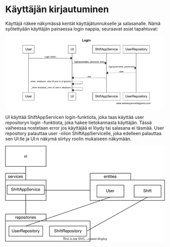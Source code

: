 # Käyttäjän kirjautuminen

Käyttäjä näkee näkymässä kentät käyttäjätunnukselle ja salasanalle. Nämä syötettyään käyttäjän painaessa login nappia, seuraavat asiat tapahtuvat:

![Sekvenssikaavio](https://github.com/evahteri/ot-harjoitustyo/blob/master/dokumentaatio/kuvat/sekvenssikaavio.png)

UI käyttää ShiftAppServicen login-funktiota, joka taas käyttää user repositoryn login -funktiota, joka hakee tietokannasta käyttäjän. Tässä vaiheessa nostetaan error jos käyttäjää ei löydy tai salasana ei täsmää. User repository palauttaa user -olion ShiftAppServicelle, joka edelleen palauttaa sen UI:lle ja UI:n näkymä siirtyy roolin mukaiseen näkymään.




![Arkkitehtuurikaavio](https://github.com/evahteri/ot-harjoitustyo/blob/master/dokumentaatio/kuvat/arkkitehtuurikaavio_shift_app.drawio(1).svg)
